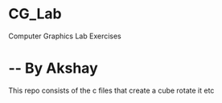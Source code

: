 # CG_Lab
Computer Graphics Lab Exercises


-- By Akshay
=======
This repo consists of the c files that create a cube rotate it etc


